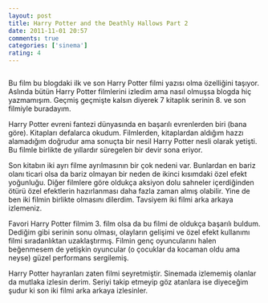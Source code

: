 ```yaml
---
layout: post
title: Harry Potter and the Deathly Hallows Part 2
date: 2011-11-01 20:57
comments: true
categories: ['sinema']
rating: 4
---
```

<img class="left" src="http://onurbaykal.com/uploads/2011/11/Harry-Potter-And-The-Deathly-Hallows-2.jpg" alt=""/>

Bu film bu blogdaki ilk ve son Harry Potter filmi yazısı olma özelliğini taşıyor. Aslında bütün Harry Potter filmlerini izledim ama nasıl olmuşsa blogda hiç yazmamışım. Geçmiş geçmişte kalsın diyerek 7 kitaplık serinin 8. ve son filmiyle buradayım.

Harry Potter evreni fantezi dünyasında en başarılı evrenlerden biri (bana göre). Kitapları defalarca okudum. Filmlerden, kitaplardan aldığım hazzı alamadığım doğrudur ama sonuçta bir nesil Harry Potter nesli olarak yetişti. Bu filmle birlikte de yıllardır süregelen bir devir sona eriyor.

Son kitabın iki ayrı filme ayrılmasının bir çok nedeni var. Bunlardan en bariz olanı ticari olsa da bariz olmayan bir neden de ikinci kısımdaki özel efekt yoğunluğu. Diğer filmlere göre oldukça aksiyon dolu sahneler içerdiğinden ötürü özel efektlerin hazırlanması daha fazla zaman almış olabilir. Yine de ben iki filmin birlikte olmasını dilerdim. Tavsiyem iki filmi arka arkaya izlemeniz.

Favori Harry Potter filmim 3. film olsa da bu filmi de oldukça başarılı buldum. Dediğim gibi serinin sonu olması, olayların gelişimi ve özel efekt kullanımı filmi sıradanlıktan uzaklaştırmış. Filmin genç oyuncularını halen beğenmesem de yetişkin oyuncular (o çocuklar da kocaman oldu ama neyse) güzel performans sergilemiş.

Harry Potter hayranları zaten filmi seyretmiştir. Sinemada izlememiş olanlar da mutlaka izlesin derim. Seriyi takip etmeyip göz atanlara ise diyeceğim şudur ki son iki filmi arka arkaya izlesinler.
